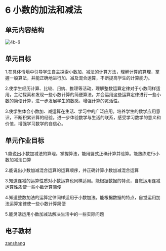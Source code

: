 # 6 小数的加法和减法

## 单元内容结构

![4b-6](https://r2.edui123.com/2023/04/4b-6.png)

## 单元目标

1.在具体情境中引导学生自主探索小数加、减法的计算方法，理解计算的算理，掌握一般算法，并能正确地进行加、减及混合运算，不断提高学生的计算能力。

2.使学生经历计算、比较、归纳、推理等活动，理解整数运算定律对于小数同样适用，主动探索和发现一些小数计算的简便算法，并会运用这些运算定律进行一些小数的简便计算，进一步发展学生的数感，增强计算的灵活性。

3.使学生体会小数加、减运算在生活、学习中的广泛应用，培养学生的数学应用意识，不断积累计算的经验。进一步体验数学与生活的联系，感受学习数学的意义和价值，增强学习数学的自信心。

## 单元作业目标

1.能说出小数加减法的算理，掌握算法，能用竖式正确计算并验算。能熟练进行小数加减法口算

2.能说出小数加减混合运算的运算顺序，并正确计算小数加减混合运算

3.知道连减的运算性质对小数运算也同样适用。能根据数据的特点，自觉运用连减运算性质使一些小数计算简便

4.知道整数加法的运算定律同样适用于小数加法。能根据数据的特点，自觉运用加法运算定律使一些小数计算简便

5.能灵活运用小数加减法解决生活中的一些实际问题

## 电子教材

<Epep grade="xxsx4b" :pep="1221001402131" :pages="69" :paged="78" ></Epep>

[zanshang](../res/zanshang.md ':include')